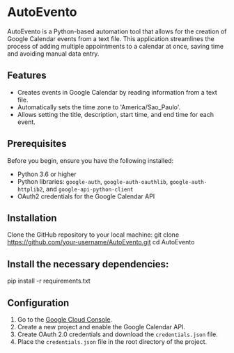 # AutoEvento

AutoEvento is a Python-based automation tool that allows for the creation of Google Calendar events from a text file. This application streamlines the process of adding multiple appointments to a calendar at once, saving time and avoiding manual data entry.

## Features

- Creates events in Google Calendar by reading information from a text file.
- Automatically sets the time zone to 'America/Sao_Paulo'.
- Allows setting the title, description, start time, and end time for each event.

## Prerequisites

Before you begin, ensure you have the following installed:
- Python 3.6 or higher
- Python libraries: `google-auth`, `google-auth-oauthlib`, `google-auth-httplib2`, and `google-api-python-client`
- OAuth2 credentials for the Google Calendar API

## Installation

Clone the GitHub repository to your local machine:
git clone https://github.com/your-username/AutoEvento.git
cd AutoEvento

## Install the necessary dependencies:
pip install -r requirements.txt


## Configuration

1. Go to the [Google Cloud Console](https://console.cloud.google.com/).
2. Create a new project and enable the Google Calendar API.
3. Create OAuth 2.0 credentials and download the `credentials.json` file.
4. Place the `credentials.json` file in the root directory of the project.


